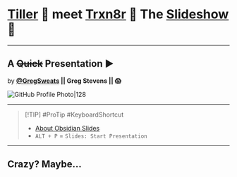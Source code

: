 # [Tiller](https://www.tillerhq.com) 🤑 meet [Trxn8r](https://github.com/gsteve3/tiller-challenge-2022) 🐉 The&nbsp;[Slideshow](https://help.obsidian.md/Plugins/Slides)👋

---

## A ~~Quick~~ Presentation ▶

by **[@GregSweats](@GregSweats.md) || Greg Stevens || 😱**

![GitHub Profile Photo|128](https://avatars.githubusercontent.com/u/7085720?v=4)


---


> [!TIP] #ProTip #KeyboardShortcut
> - [About Obsidian Slides](https://help.obsidian.md/Plugins/Slides)
> - `ALT + P` = `Slides: Start Presentation`

---


## Crazy? Maybe...








